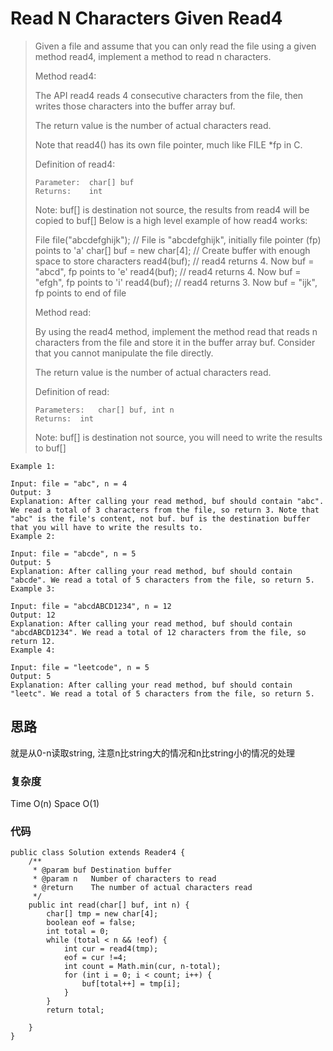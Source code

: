 # Read N Characters Given Read4
> Given a file and assume that you can only read the file using a given method read4, implement a method to read n characters.
> 
>  
> 
> Method read4:
> 
> The API read4 reads 4 consecutive characters from the file, then writes those characters into the buffer array buf.
> 
> The return value is the number of actual characters read.
> 
> Note that read4() has its own file pointer, much like FILE *fp in C.
> 
> Definition of read4:
> 
>     Parameter:  char[] buf
>     Returns:    int
> 
> Note: buf[] is destination not source, the results from read4 will be copied to buf[]
> Below is a high level example of how read4 works:
> 
> File file("abcdefghijk"); // File is "abcdefghijk", initially file pointer (fp) points to 'a'
> char[] buf = new char[4]; // Create buffer with enough space to store characters
> read4(buf); // read4 returns 4. Now buf = "abcd", fp points to 'e'
> read4(buf); // read4 returns 4. Now buf = "efgh", fp points to 'i'
> read4(buf); // read4 returns 3. Now buf = "ijk", fp points to end of file
>  
> 
> Method read:
> 
> By using the read4 method, implement the method read that reads n characters from the file and store it in the buffer array buf. Consider that you cannot manipulate the file directly.
> 
> The return value is the number of actual characters read.
> 
> Definition of read:
> 
>     Parameters:	char[] buf, int n
>     Returns:	int
> 
> Note: buf[] is destination not source, you will need to write the results to buf[]
>  

	Example 1:
	
	Input: file = "abc", n = 4
	Output: 3
	Explanation: After calling your read method, buf should contain "abc". We read a total of 3 characters from the file, so return 3. Note that "abc" is the file's content, not buf. buf is the destination buffer that you will have to write the results to.
	Example 2:
	
	Input: file = "abcde", n = 5
	Output: 5
	Explanation: After calling your read method, buf should contain "abcde". We read a total of 5 characters from the file, so return 5.
	Example 3:
	
	Input: file = "abcdABCD1234", n = 12
	Output: 12
	Explanation: After calling your read method, buf should contain "abcdABCD1234". We read a total of 12 characters from the file, so return 12.
	Example 4:
	
	Input: file = "leetcode", n = 5
	Output: 5
	Explanation: After calling your read method, buf should contain "leetc". We read a total of 5 characters from the file, so return 5.
	

## 思路
就是从0-n读取string, 注意n比string大的情况和n比string小的情况的处理

### 复杂度
Time O(n) Space O(1)

### 代码

```
public class Solution extends Reader4 {
    /**
     * @param buf Destination buffer
     * @param n   Number of characters to read
     * @return    The number of actual characters read
     */
    public int read(char[] buf, int n) {
        char[] tmp = new char[4];
        boolean eof = false;
        int total = 0;
        while (total < n && !eof) {
            int cur = read4(tmp);
            eof = cur !=4;
            int count = Math.min(cur, n-total);
            for (int i = 0; i < count; i++) {
                buf[total++] = tmp[i];
            }
        }
        return total;
        
    }
}

```